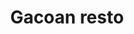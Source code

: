---
title: "Gacoan resto"
link: "guides/mie"
description: "Your favorite Mie, just around the corner!"
products:
    -
     sku: "mgaco01"
     name: "Mie Gacoan"
     price: "15000"
     currency: "IDR"
     image: "../images/mie-gacoan.jpg"
    -
     sku: "mhomp-01"
     name: "Mie Hompimpa"
     price: "16000"
     currency: "IDR"
     image: "../images/mie-hompimpa.jpeg"
    -
     sku: "msuit-01"
     name: "Mie Suit"
     price: "13000"
     currency: "IDR"
     image: "../images/mie-suit.jpg"
    -
     sku: "cudgkj-01"
     name: "Udang Keju"
     price: "9000"
     currency: "IDR"
     image: "../images/udang-keju.jpg"
    -
     sku: "cudgrmbt-01"
     name: "Udang Rambutan"
     price: "8000"
     currency: "IDR"
     image: "../images/udang-rambutan.jpg"
---